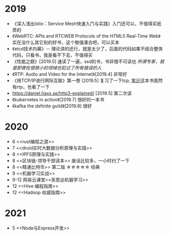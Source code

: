 # 2019

* 《深入浅出Istio：Service Mesh快速入门与实践》入门还可以，不值得买纸质的
* 《WebRTC: APIs and RTCWEB Protocols of the HTML5 Real-Time Web》 实在没什么其它别的好书，这个勉强凑合吧，可以买本
* 《etcd技术内幕》-- 理论讲的还行，就是太少了，后面的代码如果不结合整体代码，只看书，我是看不下去，不值得买
* 《性能之巅》[2019.5] 速读了一遍，ssd的书，书非借不可读也 *所谓专家，就是即使在很狭小的领域也犯过了所有错误的人*
* 《RTP: Audio and Video for the Internet》[2019.4] 非常好
* 《用TCP/IP进行网际互联》第一卷 [2019.5] 复习了一下tcp,  [笔记](https://github.com/jinleileiking/book-reading/blob/master/tcp.md)这本书竟然有rtp，也看了一下
* <https://daniel.haxx.se/http3-explained/> [2019.5] 第二次读
* 《kubernetes in action》[2019.7] 很好的一本书
* 《kafka the definite guild》[2019.8] 很好

# 2020 

* 6 <<rust编程之道>>
* 7 <<druid实时大数据分析原理与实践>>
* 8 <<IPFS原理与实践>> 
* 8 <<区块链-领导干部读本>> 废话比较多，一小时扫了一下
* 8 <<精通比特币>> 第二版  ☆☆☆☆☆ 经典
* 9 <<机器学习实战>> 
* 9-12 网易云课堂<<吴恩达机器学习>>
* 12 <<Hive 编程指南>>
* 12 <<Hadoop 权威指南>>


# 2021

* 5 <<Node与Express开发>> 
